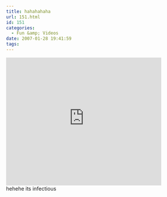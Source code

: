 ```yaml
---
title: hahahahaha
url: 151.html
id: 151
categories:
  - Fun &amp; Videos
date: 2007-01-28 19:41:59
tags:
---
```


<embed width="425" height="350" wmode="transparent" type="application/x-shockwave-flash" src="https://www.youtube.com/v/5P6UU6m3cqk"></embed>  
hehehe its infectious
